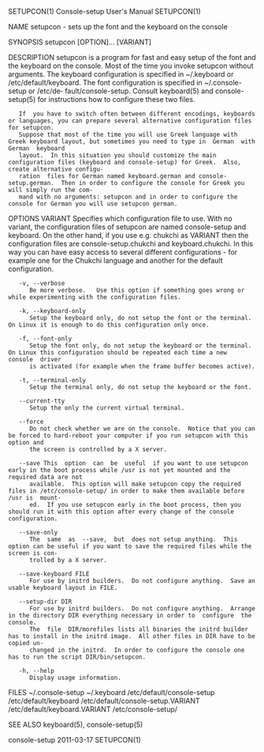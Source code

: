 SETUPCON(1)							  Console-setup User's Manual							   SETUPCON(1)

NAME
       setupcon - sets up the font and the keyboard on the console

SYNOPSIS
       setupcon [OPTION]... [VARIANT]

DESCRIPTION
       setupcon	 is  a	program	 for fast and easy setup of the font and the keyboard on the console.  Most of the time you invoke setupcon without arguments.
       The keyboard configuration is specified in ~/.keyboard or /etc/default/keyboard.	 The font configuration is specified in ~/.console-setup  or  /etc/de‐
       fault/console-setup.  Consult keyboard(5) and console-setup(5) for instructions how to configure these two files.

       If  you have to switch often between different encodings, keyboards or languages, you can prepare several alternative configuration files for setupcon.
       Suppose that most of the time you will use Greek language with Greek keyboard layout, but sometimes you need to type in	German	with  German  keyboard
       layout.	In this situation you should customize the main configuration files (keyboard and console-setup) for Greek.  Also, create alternative configu‐
       ration  files for German named keyboard.german and console-setup.german.	 Then in order to configure the console for Greek you will simply run the com‐
       mand with no arguments: setupcon and in order to configure the console for German you will use setupcon german.

OPTIONS
       VARIANT
	      Specifies which configuration file to use.  With no variant, the configuration files of setupcon are named console-setup and keyboard.   On  the
	      other  hand,  if	you use e.g.  chukchi as VARIANT then the configuration files are console-setup.chukchi and keyboard.chukchi.  In this way you
	      can have easy access to several different configurations - for example one for the Chukchi language and another for the default configuration.

       -v, --verbose
	      Be more verbose.	 Use this option if something goes wrong or while experimenting with the configuration files.

       -k, --keyboard-only
	      Setup the keyboard only, do not setup the font or the terminal.  On Linux it is enough to do this configuration only once.

       -f, --font-only
	      Setup the font only, do not setup the keyboard or the terminal.  On Linux this configuration should be repeated each time a new  console	driver
	      is activated (for example when the frame buffer becomes active).

       -t, --terminal-only
	      Setup the terminal only, do not setup the keyboard or the font.

       --current-tty
	      Setup the only the current virtual terminal.

       --force
	      Do not check whether we are on the console.  Notice that you can be forced to hard-reboot your computer if you run setupcon with this option and
	      the screen is controlled by a X server.

       --save This  option  can	 be  useful  if you want to use setupcon early in the boot process while /usr is not yet mounted and the required data are not
	      available.  This option will make setupcon copy the required files in /etc/console-setup/ in order to make them available before /usr is	mount‐
	      ed.  If you use setupcon early in the boot process, then you should run it with this option after every change of the console configuration.

       --save-only
	      The  same	 as  --save,  but  does not setup anything.  This option can be useful if you want to save the required files while the screen is con‐
	      trolled by a X server.

       --save-keyboard FILE
	      For use by initrd builders.  Do not configure anything.  Save an usable keyboard layout in FILE.

       --setup-dir DIR
	      For use by initrd builders.  Do not configure anything.  Arrange in the directory DIR everything necessary in order to  configure	 the  console.
	      The  file	 DIR/morefiles lists all binaries the initrd builder has to install in the initrd image.  All other files in DIR have to be copied un‐
	      changed in the initrd.  In order to configure the console one has to run the script DIR/bin/setupcon.

       -h, --help
	      Display usage information.

FILES
       ~/.console-setup
       ~/.keyboard
       /etc/default/console-setup
       /etc/default/keyboard
       /etc/default/console-setup.VARIANT
       /etc/default/keyboard.VARIANT
       /etc/console-setup/

SEE ALSO
       keyboard(5), console-setup(5)

console-setup								  2011-03-17								   SETUPCON(1)
